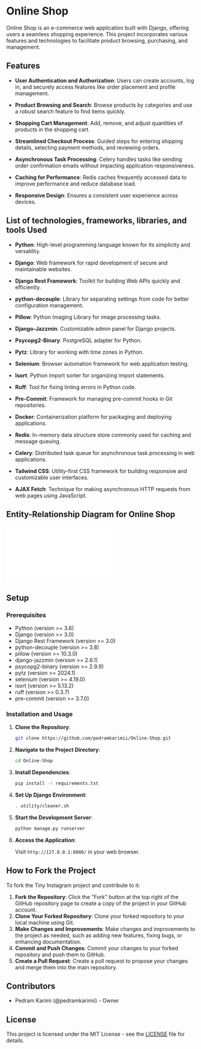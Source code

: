 
# Online Shop

Online Shop is an e-commerce web application built with Django, offering users a seamless shopping experience. This
project incorporates various features and technologies to facilitate product browsing, purchasing, and management.

## Features

- **User Authentication and Authorization**: Users can create accounts, log in, and securely access features like order
  placement and profile management.

- **Product Browsing and Search**: Browse products by categories and use a robust search feature to find items quickly.

- **Shopping Cart Management**: Add, remove, and adjust quantities of products in the shopping cart.

- **Streamlined Checkout Process**: Guided steps for entering shipping details, selecting payment methods, and reviewing
  orders.

- **Asynchronous Task Processing**: Celery handles tasks like sending order confirmation emails without impacting
  application responsiveness.

- **Caching for Performance**: Redis caches frequently accessed data to improve performance and reduce database load.

- **Responsive Design**: Ensures a consistent user experience across devices.

## List of technologies, frameworks, libraries, and tools Used

- **Python**: High-level programming language known for its simplicity and versatility.

- **Django**: Web framework for rapid development of secure and maintainable websites.

- **Django Rest Framework**: Toolkit for building Web APIs quickly and efficiently.

- **python-decouple**: Library for separating settings from code for better configuration management.

- **Pillow**: Python Imaging Library for image processing tasks.

- **Django-Jazzmin**: Customizable admin panel for Django projects.

- **Psycopg2-Binary**: PostgreSQL adapter for Python.

- **Pytz**: Library for working with time zones in Python.

- **Selenium**: Browser automation framework for web application testing.

- **Isort**: Python import sorter for organizing import statements.

- **Ruff**: Tool for fixing linting errors in Python code.

- **Pre-Commit**: Framework for managing pre-commit hooks in Git repositories.

- **Docker**: Containerization platform for packaging and deploying applications.

- **Redis**: In-memory data structure store commonly used for caching and message queuing.

- **Celery**: Distributed task queue for asynchronous task processing in web applications.

- **Tailwind CSS**: Utility-first CSS framework for building responsive and customizable user interfaces.

- **AJAX Fetch**: Technique for making asynchronous HTTP requests from web pages using JavaScript.

## Entity-Relationship Diagram for Online Shop

![ERD](ERD/ERD_Online_Shop.pdf)

## Setup

### Prerequisites

- Python (version >= 3.6)
- Django (version >= 3.0)
- Django Rest Framework (version >= 3.0)
- python-decouple (version >= 3.8)
- pillow (version >= 10.3.0)
- django-jazzmin (version >= 2.6.1)
- psycopg2-binary (version >= 2.9.9)
- pytz (version >= 2024.1)
- selenium (version >= 4.19.0)
- isort (version >= 5.13.2)
- ruff (version >= 0.3.7)
- pre-commit (version >= 3.7.0)

### Installation and Usage

1. **Clone the Repository**:

    ```bash
    git clone https://github.com/pedramkarimii/Online-Shop.git
    ```

2. **Navigate to the Project Directory**:

    ```bash
    cd Online-Shop
    ```

3. **Install Dependencies**:

    ```bash
    pip install -r requirements.txt
    ```

4. **Set Up Django Environment**:

    ```bash
    . utility/cleaner.sh
    ```

5. **Start the Development Server**:

    ```bash
    python manage.py runserver
    ```

6. **Access the Application**:

   Visit `http://127.0.0.1:8000/` in your web browser.

## How to Fork the Project

To fork the Tiny Instagram project and contribute to it:

1. **Fork the Repository**: Click the "Fork" button at the top right of the GitHub repository page to create a copy of
   the project in your GitHub account.
2. **Clone Your Forked Repository**: Clone your forked repository to your local machine using Git.
3. **Make Changes and Improvements**: Make changes and improvements to the project as needed, such as adding new
   features, fixing bugs, or enhancing documentation.
4. **Commit and Push Changes**: Commit your changes to your forked repository and push them to GitHub.
5. **Create a Pull Request**: Create a pull request to propose your changes and merge them into the main repository.

## Contributors

- Pedram Karimi (@pedramkarimii) - Owner

## License

This project is licensed under the MIT License - see the [LICENSE](LICENSE) file for details.

